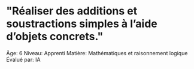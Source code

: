 # "Réaliser des additions et soustractions simples à l’aide d’objets concrets."

Âge: 6
Niveau: Apprenti
Matière: Mathématiques et raisonnement logique
Évalué par: IA